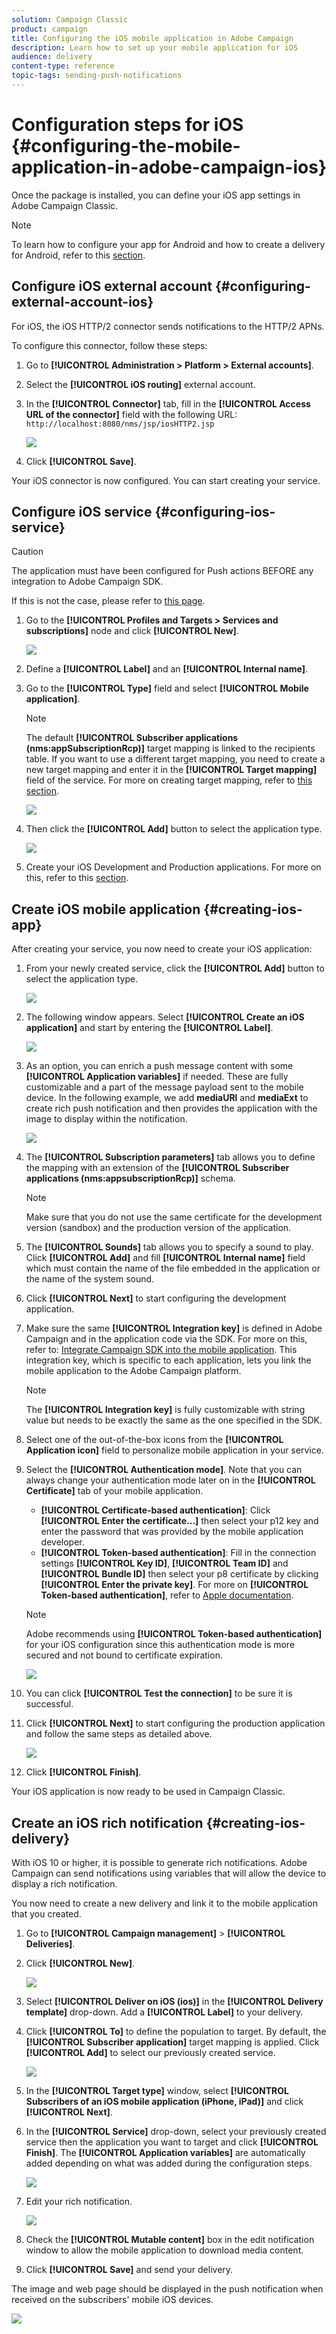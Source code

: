 ```yaml
---
solution: Campaign Classic
product: campaign
title: Configuring the iOS mobile application in Adobe Campaign
description: Learn how to set up your mobile application for iOS
audience: delivery
content-type: reference
topic-tags: sending-push-notifications
---
```


# Configuration steps for iOS {#configuring-the-mobile-application-in-adobe-campaign-ios}

Once the package is installed, you can define your iOS app settings in Adobe Campaign Classic.

>[!NOTE]
>
>To learn how to configure your app for Android and how to create a delivery for Android, refer to this [section](../../delivery/using/configuring-the-mobile-application-android.md).

## Configure iOS external account {#configuring-external-account-ios}

For iOS, the iOS HTTP/2 connector sends notifications to the HTTP/2 APNs.

To configure this connector, follow these steps:

1. Go to **[!UICONTROL Administration > Platform > External accounts]**.
1. Select the **[!UICONTROL iOS routing]** external account.
1. In the **[!UICONTROL Connector]** tab, fill in the **[!UICONTROL Access URL of the connector]** field with the following URL: ```http://localhost:8080/nms/jsp/iosHTTP2.jsp```

   ![](assets/nmac_connectors.png)

1. Click **[!UICONTROL Save]**.

Your iOS connector is now configured. You can start creating your service.

## Configure iOS service {#configuring-ios-service}

>[!CAUTION]
>
>The application must have been configured for Push actions BEFORE any integration to Adobe Campaign SDK.
>
>If this is not the case, please refer to [this page](https://developer.apple.com/documentation/usernotifications).

1. Go to the **[!UICONTROL Profiles and Targets > Services and subscriptions]** node and click **[!UICONTROL New]**.

   ![](assets/nmac_service_1.png)

1. Define a **[!UICONTROL Label]** and an **[!UICONTROL Internal name]**.
1. Go to the **[!UICONTROL Type]** field and select **[!UICONTROL Mobile application]**.

   >[!NOTE]
   >
   >The default **[!UICONTROL Subscriber applications (nms:appSubscriptionRcp)]** target mapping is linked to the recipients table. If you want to use a different target mapping, you need to create a new target mapping and enter it in the **[!UICONTROL Target mapping]** field of the service. For more on creating target mapping, refer to [this section](../../configuration/using/about-custom-recipient-table.md).

   ![](assets/nmac_ios.png)

1. Then click the **[!UICONTROL Add]** button to select the application type.

   ![](assets/nmac_service_2.png)

1. Create your iOS Development and Production applications. For more on this, refer to this [section](../../delivery/using/configuring-the-mobile-application.md#creating-ios-app).

## Create iOS mobile application {#creating-ios-app}

After creating your service, you now need to create your iOS application:

1. From your newly created service, click the **[!UICONTROL Add]** button to select the application type.

   ![](assets/nmac_service_2.png) 

1. The following window appears. Select **[!UICONTROL Create an iOS application]** and start by entering the **[!UICONTROL Label]**.

   ![](assets/nmac_ios_2.png)

1. As an option, you can enrich a push message content with some **[!UICONTROL Application variables]** if needed. These are fully customizable and a part of the message payload sent to the mobile device.
In the following example, we add **mediaURl** and **mediaExt** to create rich push notification and then provides the application with the image to display within the notification.

   ![](assets/nmac_ios_3.png)

1. The **[!UICONTROL Subscription parameters]** tab allows you to define the mapping with an extension of the **[!UICONTROL Subscriber applications (nms:appsubscriptionRcp)]** schema.

    >[!NOTE]
    >
    >Make sure that you do not use the same certificate for the development version (sandbox) and the production version of the application.

1. The **[!UICONTROL Sounds]** tab allows you to specify a sound to play. Click **[!UICONTROL Add]** and fill **[!UICONTROL Internal name]** field which must contain the name of the file embedded in the application or the name of the system sound.

1. Click **[!UICONTROL Next]** to start configuring the development application.

1. Make sure the same **[!UICONTROL Integration key]** is defined in Adobe Campaign and in the application code via the SDK. For more on this, refer to: [Integrate Campaign SDK into the mobile application](../../delivery/using/integrating-campaign-sdk-into-the-mobile-application.md). This integration key, which is specific to each application, lets you link the mobile application to the Adobe Campaign platform.

    >[!NOTE]
    >
    > The **[!UICONTROL Integration key]** is fully customizable with string value but needs to be exactly the same as the one specified in the SDK.

1. Select one of the out-of-the-box icons from the **[!UICONTROL Application icon]** field to personalize mobile application in your service.

1. Select the **[!UICONTROL Authentication mode]**. Note that you can always change your authentication mode later on in the **[!UICONTROL Certificate]** tab of your mobile application.
   * **[!UICONTROL Certificate-based authentication]**: Click **[!UICONTROL Enter the certificate...]**  then select your p12 key and enter the password that was provided by the mobile application developer.
   * **[!UICONTROL Token-based authentication]**: Fill in the connection settings **[!UICONTROL Key ID]**, **[!UICONTROL Team ID]** and **[!UICONTROL Bundle ID]** then select your p8 certificate by clicking **[!UICONTROL Enter the private key]**. For more on **[!UICONTROL Token-based authentication]**, refer to [Apple documentation](https://developer.apple.com/documentation/usernotifications/setting_up_a_remote_notification_server/establishing_a_token-based_connection_to_apns).

   >[!NOTE]
   >
   > Adobe recommends using **[!UICONTROL Token-based authentication]** for your iOS configuration since this authentication mode is more secured and not bound to certificate expiration.

   ![](assets/nmac_ios_4.png)

1. You can click **[!UICONTROL Test the connection]** to be sure it is successful.

1. Click **[!UICONTROL Next]** to start configuring the production application and follow the same steps as detailed above.

   ![](assets/nmac_ios_5.png)

1. Click **[!UICONTROL Finish]**.

Your iOS application is now ready to be used in Campaign Classic.

## Create an iOS rich notification {#creating-ios-delivery}

With iOS 10 or higher, it is possible to generate rich notifications. Adobe Campaign can send notifications using variables that will allow the device to display a rich notification.

You now need to create a new delivery and link it to the mobile application that you created.

1. Go to **[!UICONTROL Campaign management]** > **[!UICONTROL Deliveries]**.

1. Click **[!UICONTROL New]**.

    ![](assets/nmac_android_3.png)

1. Select **[!UICONTROL Deliver on iOS (ios)]** in the **[!UICONTROL Delivery template]** drop-down. Add a **[!UICONTROL Label]** to your delivery.

1. Click **[!UICONTROL To]** to define the population to target. By default, the **[!UICONTROL Subscriber application]** target mapping is applied. Click **[!UICONTROL Add]** to select our previously created service.

    ![](assets/nmac_ios_9.png)

1. In the **[!UICONTROL Target type]** window, select **[!UICONTROL Subscribers of an iOS mobile application (iPhone, iPad)]** and click **[!UICONTROL Next]**.

1. In the **[!UICONTROL Service]** drop-down, select your previously created service then the application you want to target and click **[!UICONTROL Finish]**.
    The **[!UICONTROL Application variables]** are automatically added depending on what was added during the configuration steps.

   ![](assets/nmac_ios_6.png)

1. Edit your rich notification.

   ![](assets/nmac_ios_7.png)

1. Check the **[!UICONTROL Mutable content]** box in the edit notification window to allow the mobile application to download media content.

1. Click **[!UICONTROL Save]** and send your delivery.

The image and web page should be displayed in the push notification when received on the subscribers' mobile iOS devices.

   ![](assets/nmac_ios_8.png)
